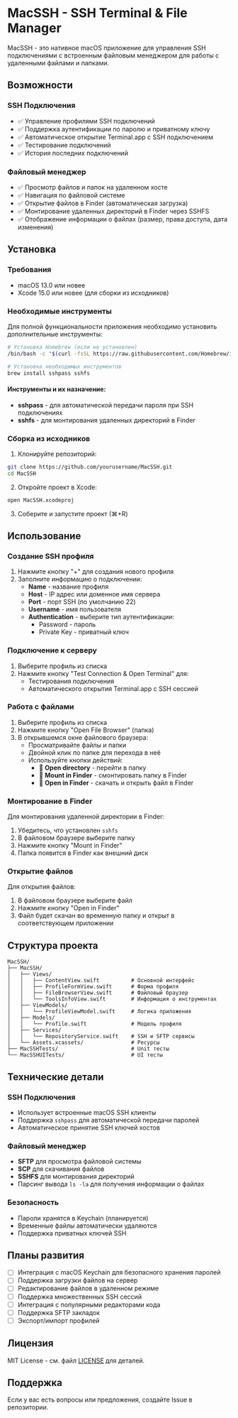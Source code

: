 # MacSSH - SSH Terminal & File Manager

MacSSH - это нативное macOS приложение для управления SSH подключениями с встроенным файловым менеджером для работы с удаленными файлами и папками.

## Возможности

### SSH Подключения
- ✅ Управление профилями SSH подключений
- ✅ Поддержка аутентификации по паролю и приватному ключу
- ✅ Автоматическое открытие Terminal.app с SSH подключением
- ✅ Тестирование подключений
- ✅ История последних подключений

### Файловый менеджер
- ✅ Просмотр файлов и папок на удаленном хосте
- ✅ Навигация по файловой системе
- ✅ Открытие файлов в Finder (автоматическая загрузка)
- ✅ Монтирование удаленных директорий в Finder через SSHFS
- ✅ Отображение информации о файлах (размер, права доступа, дата изменения)

## Установка

### Требования
- macOS 13.0 или новее
- Xcode 15.0 или новее (для сборки из исходников)

### Необходимые инструменты

Для полной функциональности приложения необходимо установить дополнительные инструменты:

```bash
# Установка Homebrew (если не установлен)
/bin/bash -c "$(curl -fsSL https://raw.githubusercontent.com/Homebrew/install/HEAD/install.sh)"

# Установка необходимых инструментов
brew install sshpass sshfs
```

#### Инструменты и их назначение:

- **sshpass** - для автоматической передачи пароля при SSH подключениях
- **sshfs** - для монтирования удаленных директорий в Finder

### Сборка из исходников

1. Клонируйте репозиторий:
```bash
git clone https://github.com/yourusername/MacSSH.git
cd MacSSH
```

2. Откройте проект в Xcode:
```bash
open MacSSH.xcodeproj
```

3. Соберите и запустите проект (⌘+R)

## Использование

### Создание SSH профиля

1. Нажмите кнопку "+" для создания нового профиля
2. Заполните информацию о подключении:
   - **Name** - название профиля
   - **Host** - IP адрес или доменное имя сервера
   - **Port** - порт SSH (по умолчанию 22)
   - **Username** - имя пользователя
   - **Authentication** - выберите тип аутентификации:
     - Password - пароль
     - Private Key - приватный ключ

### Подключение к серверу

1. Выберите профиль из списка
2. Нажмите кнопку "Test Connection & Open Terminal" для:
   - Тестирования подключения
   - Автоматического открытия Terminal.app с SSH сессией

### Работа с файлами

1. Выберите профиль из списка
2. Нажмите кнопку "Open File Browser" (папка)
3. В открывшемся окне файлового браузера:
   - Просматривайте файлы и папки
   - Двойной клик по папке для перехода в неё
   - Используйте кнопки действий:
     - 📁 **Open directory** - перейти в папку
     - 💾 **Mount in Finder** - смонтировать папку в Finder
     - 📄 **Open in Finder** - скачать и открыть файл в Finder

### Монтирование в Finder

Для монтирования удаленной директории в Finder:

1. Убедитесь, что установлен `sshfs`
2. В файловом браузере выберите папку
3. Нажмите кнопку "Mount in Finder"
4. Папка появится в Finder как внешний диск

### Открытие файлов

Для открытия файлов:

1. В файловом браузере выберите файл
2. Нажмите кнопку "Open in Finder"
3. Файл будет скачан во временную папку и открыт в соответствующем приложении

## Структура проекта

```
MacSSH/
├── MacSSH/
│   ├── Views/
│   │   ├── ContentView.swift          # Основной интерфейс
│   │   ├── ProfileFormView.swift      # Форма профиля
│   │   ├── FileBrowserView.swift      # Файловый браузер
│   │   └── ToolsInfoView.swift        # Информация о инструментах
│   ├── ViewModels/
│   │   └── ProfileViewModel.swift     # Логика приложения
│   ├── Models/
│   │   └── Profile.swift              # Модель профиля
│   ├── Services/
│   │   └── RepositoryService.swift    # SSH и SFTP сервисы
│   └── Assets.xcassets/               # Ресурсы
├── MacSSHTests/                       # Unit тесты
└── MacSSHUITests/                     # UI тесты
```

## Технические детали

### SSH Подключения
- Использует встроенные macOS SSH клиенты
- Поддержка `sshpass` для автоматической передачи паролей
- Автоматическое принятие SSH ключей хостов

### Файловый менеджер
- **SFTP** для просмотра файловой системы
- **SCP** для скачивания файлов
- **SSHFS** для монтирования директорий
- Парсинг вывода `ls -la` для получения информации о файлах

### Безопасность
- Пароли хранятся в Keychain (планируется)
- Временные файлы автоматически удаляются
- Поддержка приватных ключей SSH

## Планы развития

- [ ] Интеграция с macOS Keychain для безопасного хранения паролей
- [ ] Поддержка загрузки файлов на сервер
- [ ] Редактирование файлов в удаленном режиме
- [ ] Поддержка множественных SSH сессий
- [ ] Интеграция с популярными редакторами кода
- [ ] Поддержка SFTP закладок
- [ ] Экспорт/импорт профилей

## Лицензия

MIT License - см. файл [LICENSE](LICENSE) для деталей.

## Поддержка

Если у вас есть вопросы или предложения, создайте Issue в репозитории. 
